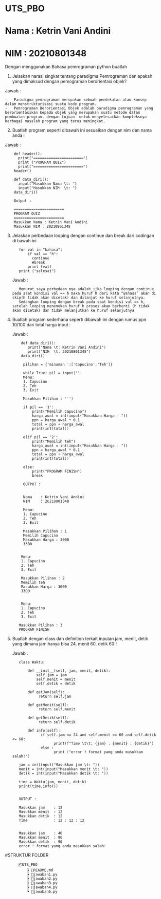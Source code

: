 # UTS_PBO
# Nama	: Ketrin Vani Andini
# NIM	: 20210801348


Dengan menggunakan Bahasa pemrograman python buatlah

1.	Jelaskan narasi singkat tentang paradigma Pemrograman dan apakah yang dimaksud
dengan pemograman berorientasi objek?

  Jawab : 

    -	Paradigma pemrograman merupakan sebuah pendekatan atau konsep dalam menstrukturisasi suatu kode program.
    -	Pemrograman Berorientasi Objek adalah paradigma pemrograman yang berorientasikan kepada objek yang merupakan suatu metode dalam pembuatan program, dengan tujuan  untuk menyelesaikan kompleksnya berbagai masalah program yang terus meningkat.
    
2. Buatlah program seperti dibawah ini sesuaikan dengan nim dan nama anda !

  Jawab : 
  
        def header():
          print("=======================")
          print ("PROGRAM QUIZ")
          print("=======================")
        header()
        
        def data_diri():
          input("Masukkan Nama \t: ")
          input("Masukkan NIM  \t: ")
        data_diri()

        Output :
        
        =======================
        PROGRAM QUIZ
        =======================
        Masukkan Nama : Ketrin Vani Andini
        Masukkan NIM : 20210801348
        
3. Jelaskan perbedaan looping dengan continue dan break dari codingan di bawah ini 
          
          for val in "bahasa": 
              if val == "h": 
                continue 
                #break
              print (val) 
          print ("selesai")
          
   Jawab :
   
          Menurut saya perbedaan nya adalah jika looping dengan continue pada saat kondisi val == h maka huruf h dari kata “Bahasa” akan di skip(h tidak akan dicetak) dan dilanjut ke huruf selanjutnya.
          Sedangkan looping dengan break pada saat kondisi val == h, setelah looping menemukan huruf h proses akan berhenti (h tidak akan dicetak) dan tidak melanjutkan ke huruf selanjutnya
          
4. Buatlah program sederhana seperti dibawah ini dengan rumus ppn 10/100 dari total harga input :

   Jawab :
   
           def data_diri():
              print("Nama \t: Ketrin Vani Andini")
              print("NIM  \t: 20210801348")
           data_diri()

            pilihan = {'minuman ':['Capucino','Teh']}
            
            while True: pil = input('''
            Menu:
            1. Capucino
            2. Teh
            3. Exit
            
            Masukkan Pilihan : ''')
            
            if pil == '1':
                print("Memilih Capucino")
                harga_awal = int(input("Masukkan Harga : "))
                ppn = harga_awal * 0.1
                total = ppn + harga_awal
                print(int(total))

            elif pil == '2':
                print("Memilih teh")
                harga_awal = int(input("Masukkan Harga : "))
                ppn = harga_awal * 0.1
                total = ppn + harga_awal
                print(int(total))

            else:
                print("PROGRAM FINISH")
                break
                
            OUTPUT :
            
            
            Nama    : Ketrin Vani Andini
            NIM     : 20210801348

            Menu:
            1. Capucino
            2. Teh
            3. Exit

            Masukkan Pilihan : 1
            Memilih Capucino
            Masukkan Harga : 3000
            3300


           Menu:
           1. Capucino
           2. Teh
           3. Exit

           Masukkan Pilihan : 2
           Memilih teh
           Masukkan Harga : 3000
           3300


           Menu:
           1. Capucino
           2. Teh
           3. Exit

          Masukkan Pilihan : 3
          PROGRAM FINISH

5. Buatlah dengan class dan definition terkait inputan jam, menit, detik yang dimana jam hanya bisa 24, menit 60, detik 60 !

   Jawab :
   
          class Waktu:

              def __init__(self, jam, menit, detik):
                  self.jam = jam
                  self.menit = menit
                  self.detik = detik
    
              def getJam(self):
                   return self.jam
                   
              def getMenit(self):
                   return self.menit
    
              def getDetik(self):
                   return self.detik
    
              def info(self):
                    if self.jam <= 24 and self.menit <= 60 and self.detik <= 60:
                          print(f"Time \t\t: {jam} : {menit} : {detik}")
                    else :
                          print ("error ! format yang anda masukkan salah!")
    
          jam = int(input("Masukkan jam \t: "))
          menit = int(input("Masukkan menit \t: "))
          detik = int(input("Masukkan detik \t: "))

          time = Waktu(jam, menit, detik)
          print(time.info())
          
          
          OUTPUT :
          
          Masukkan jam    : 12
          Masukkan menit  : 12
          Masukkan detik  : 12
          Time            : 12 : 12 : 12
          
          
          Masukkan jam    : 40
          Masukkan menit  : 90
          Masukkan detik  : 90
          error ! format yang anda masukkan salah!
          

#STRUKTUR FOLDER

          📦UTS_PBO
              ┣ 📜README.md
              ┣ 📜jawaban1.py
              ┣ 📜jawaban2.py
              ┣ 📜jawaban3.py
              ┣ 📜jawaban4.py
              ┗ 📜jawaban5.py
